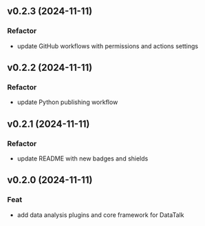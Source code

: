 ## v0.2.3 (2024-11-11)

### Refactor

- update GitHub workflows with permissions and actions settings

## v0.2.2 (2024-11-11)

### Refactor

- update Python publishing workflow

## v0.2.1 (2024-11-11)

### Refactor

- update README with new badges and shields

## v0.2.0 (2024-11-11)

### Feat

- add data analysis plugins and core framework for DataTalk
